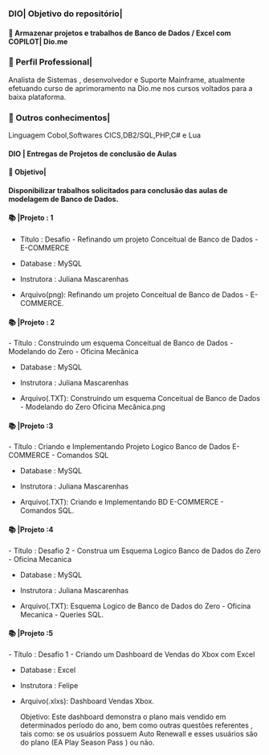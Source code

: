  <h3>
DIO| Objetivo do repositório| </h3>
<h4> 💼 Armazenar projetos e trabalhos de Banco de Dados / Excel com COPILOT|  Dio.me
 </h4>  

<h3>  
 🌟 Perfil Professional| </h3>
   Analista de Sistemas , desenvolvedor e Suporte Mainframe, atualmente efetuando curso de aprimoramento na Dio.me nos cursos voltados para a baixa plataforma. 
    <h0></h0>
<h3>
🌟  Outros conhecimentos|</h3>
  Linguagem Cobol,Softwares CICS,DB2/SQL,PHP,C# e Lua

<h4>
 DIO | Entregas de Projetos de conclusão de Aulas
</h4> 
<h4>
🌟 Objetivo| 
</h4> 
<h4> Disponibilizar trabalhos solicitados para conclusão das aulas de modelagem de Banco de Dados.
</h4>
<h4>
📚 |Projeto    : 1
</h4>

<h4></h4> 

-  Título      : Desafio - Refinando um projeto Conceitual de Banco de Dados - E-COMMERCE

-  Database    : MySQL

-  Instrutora  : Juliana Mascarenhas
   
-  Arquivo(png): Refinando um projeto Conceitual de Banco de Dados - E-COMMERCE.

<h4>
📚 |Projeto    : 2
 </h4> 
-  Título       : Construindo um esquema Conceitual de Banco de Dados - Modelando do Zero - Oficina Mecânica

-  Database     : MySQL

-  Instrutora   : Juliana Mascarenhas
   
-  Arquivo(.TXT): Construindo um esquema Conceitual de Banco de Dados - Modelando do Zero Oficina Mecânica.png

<h4>
📚 |Projeto    :3
 </h4> 
-  Título       : Criando e Implementando Projeto Logico Banco de Dados E-COMMERCE - Comandos SQL

-  Database     : MySQL

-  Instrutora   : Juliana Mascarenhas
   
-  Arquivo(.TXT): Criando e Implementando BD E-COMMERCE - Comandos SQL.



<h4>
📚 |Projeto    :4
 </h4> 
-  Título       : Desafio 2 - Construa um Esquema Logico Banco de Dados do Zero - Oficina Mecanica 

-  Database     : MySQL

-  Instrutora   : Juliana Mascarenhas
   
-  Arquivo(.TXT): Esquema Logico de Banco de Dados do Zero - Oficina Mecanica - Queries SQL.

<h4>
📚 |Projeto    :5
 </h4> 
-  Título       : Desafio 1 - Criando um Dashboard de Vendas do Xbox com Excel

-  Database     : Excel 

-  Instrutora   : Felipe
   
-  Arquivo(.xlxs): Dashboard Vendas Xbox.

   Objetivo: 
        Este dashboard demonstra o plano mais vendido em determinados período do ano, bem como outras questões referentes , tais como: se os usuários possuem Auto Renewall e esses usuários são do plano (EA Play Season Pass ) ou não.
